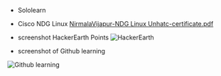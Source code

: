 * Sololearn


* Cisco NDG Linux
[NirmalaVijapur-NDG Linux Unhatc-certificate.pdf](https://github.com/Nirmala-vijapur/M1_Project_app-/files/8010263/NirmalaVijapur-NDG.Linux.Unhatc-certificate.pdf)

* screenshot HackerEarth Points 
![HackerEarth](https://user-images.githubusercontent.com/98865009/153261705-022bc73a-c2df-4f23-a994-cc1598c37010.png)

* screenshot of Github learning 

![Github learning](https://user-images.githubusercontent.com/98865009/153261955-aec105db-f71b-4122-b161-8b77f9e8a713.jpeg)
